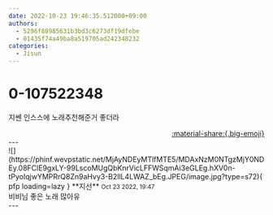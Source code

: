 ```yaml
---
date: 2022-10-23 19:46:35.512000+09:00
authors:
  - 5296f88985631b3bd3c6273df19dfebe
  - 01435f74a49ba8a519705ad242348232
categories:
  - Jisun
---
```


# 0-107522348

<div class="post-container" markdown="1">
<div class="content-container md-sidebar__scrollwrap" markdown="1">

지쎈 인스스에 노래추천해준거 좋더라

</div>
</div>

<div style="text-align: right;" markdown="1">
<a href="https://weverse.io/fromis9/fanpost/0-107522348" style="text-align: right;">:material-share:{.big-emoji}</a>
</div>
---

<div class="comments-container md-sidebar__scrollwrap" markdown="1">
<div class="comment" markdown="1">
<div class='id-container' markdown="1">
![](https://phinf.wevpstatic.net/MjAyNDEyMTlfMTE5/MDAxNzM0NTgzMjY0NDEy.08FClE9gxLY-99LscoMUgQbKnrVicLFFWSqmAi3eGLEg.hXV0n-tPyoIqjwYMPRrQ8Zn9aHvy3-B2llL4LWAZ_bEg.JPEG/image.jpg?type=s72){ pfp loading=lazy }
**<span class="artist">지선</span>** <small>Oct 23 2022, 19:47</small><br>
</div>
<div class='comment-body' markdown="1">
비비님 좋은 노래 많아유
</div>
</div>
</div>
---
